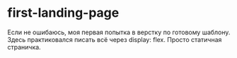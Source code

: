 # first-landing-page
Если не ошибаюсь, моя первая попытка в верстку по готовому шаблону. Здесь практиковался писать всё через display: flex. Просто статичная страничка.

